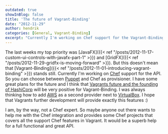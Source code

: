 ```yaml
---
outdated: true
showInBlog: false
title: 'The future of Vagrant-Binding'
date: "2012-11-29"
author: hendrik
categories: [General, Vagrant-Binding]
excerpt: "Currently I'm working on Chef support for the Vagrant-Binding. So you can choose between Puppet and Chef as provisioner."
---
```

The last weeks my top priority was [JavaFX]({{< ref "/posts/2012-11-17-custom-ui-controls-with-javafx-part-1" >}}) and [GridFX]({{< ref "/posts/2012-11-29-gridfx-is-moving-forward" >}}). But this doesn't mean that [Vagrant-Binding]({{< ref "/posts/2012-11-01-introducing-vagrant-binding" >}}) stands still. Currently I'm working on [Chef](http://www.opscode.com/chef/) support for the API. So you can choose between [Puppet](http://puppetlabs.com) and Chef as provisioner. I have some great plans for the future and I think that [Vagrants future and the founding of HashiCorp](http://www.hashicorp.com/blog/announcing-hashicorp.html) will be very positive for Vagrant-Binding. I was always thinking how to add [AWS](http://aws.amazon.com) as a second provider next to [VirtualBox](https://www.virtualbox.org). I hope that Vagrants further development will provide exactly this features :)

I am, by the way, not a Chef expert. So maybe anyone out there wants to help me with the Chef integration and provides some Chef projects that covers all the support Chef features in Vagrant. It would be a superb help for a full functional and great API.
